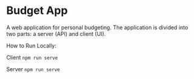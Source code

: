# Budget App
A web application for personal budgeting. The application is divided into two parts: a server (API) and client (UI).

How to Run Locally:

Client
`npm run serve`

Server
`npm run serve`
